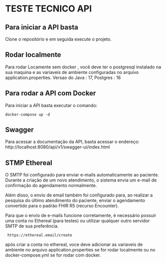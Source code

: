 # TESTE TECNICO API 

## Para iniciar a API basta 

Clone o repositório e em seguida execute o projeto. 

## Rodar localmente
Para rodar Locamente sem docker , você deve ter o postgresql instalado na sua maquina e as variaveis de ambiente configuradas no arquivo application.properties. 
Versao do Java : 17,
Postgres : 16



## Para rodar a API com Docker
Para iniciar a API basta executar o comando:
```
docker-compose up -d
```

## Swagger
Para acessar a documentação da API, basta acessar o endereço:
http://localhost:8080/api/v1/swagger-ui/index.html

## STMP Ethereal
O SMTP foi configurado para enviar e-mails automaticamente ao paciente.
Durante a criação de um novo atendimento, o sistema envia um e-mail de confirmação do agendamento normalmente.

Além disso, o envio de email também foi configurado para, ao realizar a pesquisa do último atendimento do paciente, enviar o agendamento convertido para o padrão FHIR R5 (recurso Encounter).

Para que o envio de e-mails funcione corretamente, é necessário possuir uma conta no Ethereal (para testes) ou utilizar qualquer outro servidor SMTP de sua preferência.

```
 https://ethereal.email/create
```
após criar a conta no ethereal, voce deve adicionar as variaveis de ambiente no arquivo application.properties se for rodar localmente ou no docker-compose.yml se for rodar com docker.






